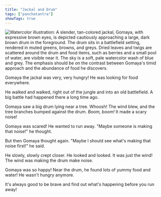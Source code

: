 ```yaml
---
title: "Jackal and Drum"
tags: ["panchatantra"]
showTags: true
---
```



![Watercolor illustration: A slender, tan-colored jackal, Gomaya, with expressive brown eyes, is depicted cautiously approaching a large, dark brown drum in the foreground. The drum sits in a battlefield setting, rendered in muted greens, browns, and greys.  Dried leaves and twigs are scattered around the drum and food items, such as berries and a small pool of water, are visible near it. The sky is a soft, pale watercolor wash of blue and grey. The emphasis should be on the contrast between Gomaya's timid approach and the abundance of food he discovers.](/images/image_panchatantra-jackal-and-drum1.png)


Gomaya the jackal was very, very hungry!  He was looking for food everywhere.

He walked and walked, right out of the jungle and into an old battlefield.  A big battle had happened there a long time ago.

Gomaya saw a big drum lying near a tree.  Whoosh! The wind blew, and the tree branches bumped against the drum.  *Boom, boom!*  It made a scary noise!

Gomaya was scared! He wanted to run away.  "Maybe someone is making that noise!" he thought.

But then Gomaya thought again.  "Maybe I should see what's making that noise first!" he said.

He slowly, slowly crept closer.  He looked and looked.  It was just the wind! The wind was making the drum make noise.

Gomaya was so happy!  Near the drum, he found lots of yummy food and water!  He wasn't hungry anymore.

It's always good to be brave and find out what's happening before you run away!
